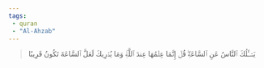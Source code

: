 ```yaml
---
tags: 
 - quran 
 - "Al-Ahzab"
---
```


> يَسۡـَٔلُكَ ٱلنَّاسُ عَنِ ٱلسَّاعَةِۖ قُلۡ إِنَّمَا عِلۡمُهَا عِندَ ٱللَّهِۚ وَمَا يُدۡرِيكَ لَعَلَّ ٱلسَّاعَةَ تَكُونُ قَرِيبًا
